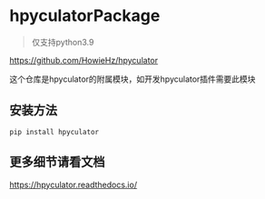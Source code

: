 # hpyculatorPackage

>仅支持python3.9

<https://github.com/HowieHz/hpyculator>

这个仓库是hpyculator的附属模块，如开发hpyculator插件需要此模块

## 安装方法

`pip install hpyculator`

## 更多细节请看文档

<https://hpyculator.readthedocs.io/>
